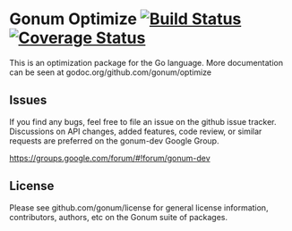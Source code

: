 # Gonum Optimize [![Build Status](https://travis-ci.org/gonum/optimize.svg)](https://travis-ci.org/gonum/optimize) [![Coverage Status](https://img.shields.io/coveralls/gonum/optimize.svg)](https://coveralls.io/r/gonum/optimize)

This is an optimization package for the Go language. More documentation can be seen at godoc.org/github.com/gonum/optimize

## Issues

If you find any bugs, feel free to file an issue on the github issue tracker. Discussions on API changes, added features, code review, or similar requests are preferred on the gonum-dev Google Group.

https://groups.google.com/forum/#!forum/gonum-dev

## License

Please see github.com/gonum/license for general license information, contributors, authors, etc on the Gonum suite of packages.
